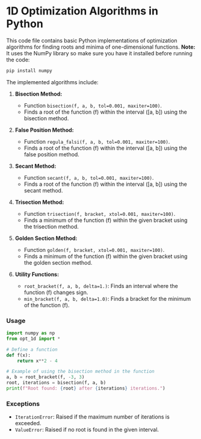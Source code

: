 # 1D Optimization Algorithms in Python

This code file contains basic Python implementations of optimization algorithms for finding roots and minima of one-dimensional functions.
**Note:** It uses the NumPy library so make sure you have it  installed before running the code:
```bash
pip install numpy
```
The implemented algorithms include:

1. **Bisection Method:**
   - Function `bisection(f, a, b, tol=0.001, maxiter=100)`.
   - Finds a root of the function \(f\) within the interval \([a, b]\) using the bisection method.

2. **False Position Method:**
   - Function `regula_falsi(f, a, b, tol=0.001, maxiter=100)`.
   - Finds a root of the function \(f\) within the interval \([a, b]\) using the false position method.

3. **Secant Method:**
   - Function `secant(f, a, b, tol=0.001, maxiter=100)`.
   - Finds a root of the function \(f\) within the interval \([a, b]\) using the secant method.

4. **Trisection Method:**
   - Function `trisection(f, bracket, xtol=0.001, maxiter=100)`.
   - Finds a minimum of the function \(f\) within the given bracket using the trisection method.

5. **Golden Section Method:**
   - Function `golden(f, bracket, xtol=0.001, maxiter=100)`.
   - Finds a minimum of the function \(f\) within the given bracket using the golden section method.

6. **Utility Functions:**
   - `root_bracket(f, a, b, delta=1.)`: Finds an interval where the function \(f\) changes sign.
   - `min_bracket(f, a, b, delta=1.0)`: Finds a bracket for the minimum of the function \(f\).

### Usage
```python
import numpy as np
from opt_1d import *

# Define a function
def f(x):
    return x**2 - 4

# Example of using the bisection method in the function
a, b = root_bracket(f, -3, 3)
root, iterations = bisection(f, a, b)
print(f"Root found: {root} after {iterations} iterations.")
```

### Exceptions
- `IterationError`: Raised if the maximum number of iterations is exceeded.
- `ValueError`: Raised if no root is found in the given interval.
